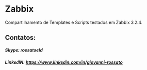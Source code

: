 # Zabbix

Compartilhamento de Templates e Scripts testados em Zabbix 3.2.4.

## Contatos:
##### Skype: rossatoeld
##### LinkedIN: https://www.linkedin.com/in/giovanni-rossato
